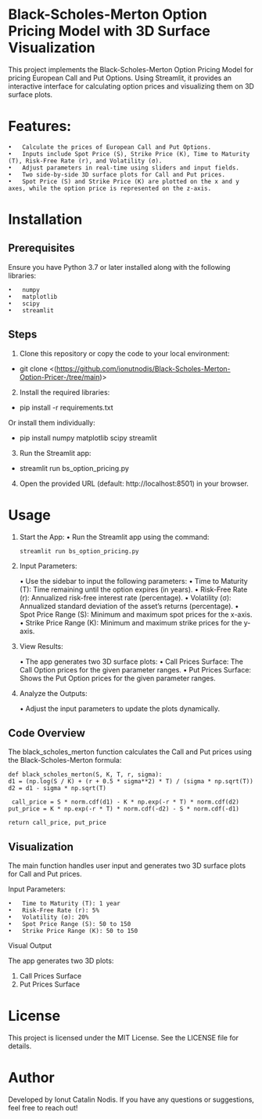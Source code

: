 # Black-Scholes-Merton Option Pricing Model with 3D Surface Visualization


This project implements the Black-Scholes-Merton Option Pricing Model for pricing European Call and Put Options. Using Streamlit, it provides an interactive interface for calculating option prices and visualizing them on 3D surface plots.

# Features:

	•	Calculate the prices of European Call and Put Options.
	•	Inputs include Spot Price (S), Strike Price (K), Time to Maturity (T), Risk-Free Rate (r), and Volatility (σ).
	•	Adjust parameters in real-time using sliders and input fields.
	•	Two side-by-side 3D surface plots for Call and Put prices.
	•	Spot Price (S) and Strike Price (K) are plotted on the x and y axes, while the option price is represented on the z-axis.

# Installation

## Prerequisites

Ensure you have Python 3.7 or later installed along with the following libraries:

	•	numpy
	•	matplotlib
	•	scipy
	•	streamlit

## Steps

1. Clone this repository or copy the code to your local environment:

* git clone <(https://github.com/ionutnodis/Black-Scholes-Merton-Option-Pricer-/tree/main)>


2. Install the required libraries:

* pip install -r requirements.txt

Or install them individually:	
* pip install numpy matplotlib scipy streamlit


3. Run the Streamlit app:

* streamlit run bs_option_pricing.py

4. Open the provided URL (default: http://localhost:8501) in your browser.

# Usage

1. 	Start the App:
	•	Run the Streamlit app using the command:

		streamlit run bs_option_pricing.py


2. Input Parameters:

	•	Use the sidebar to input the following parameters:
	•	Time to Maturity (T): Time remaining until the option expires (in years).
	•	Risk-Free Rate (r): Annualized risk-free interest rate (percentage).
	•	Volatility (σ): Annualized standard deviation of the asset’s returns (percentage).
	•	Spot Price Range (S): Minimum and maximum spot prices for the x-axis.
	•	Strike Price Range (K): Minimum and maximum strike prices for the y-axis.

3.	View Results:

	•	The app generates two 3D surface plots:
	•	Call Prices Surface: The Call Option prices for the given parameter ranges.
	•	Put Prices Surface: Shows the Put Option prices for the given parameter ranges.
	
4.	Analyze the Outputs:

	•	Adjust the input parameters to update the plots dynamically.

## Code Overview

The black_scholes_merton function calculates the Call and Put prices using the Black-Scholes-Merton formula:

    def black_scholes_merton(S, K, T, r, sigma):
    d1 = (np.log(S / K) + (r + 0.5 * sigma**2) * T) / (sigma * np.sqrt(T))
    d2 = d1 - sigma * np.sqrt(T)

     call_price = S * norm.cdf(d1) - K * np.exp(-r * T) * norm.cdf(d2)
    put_price = K * np.exp(-r * T) * norm.cdf(-d2) - S * norm.cdf(-d1)

    return call_price, put_price

## Visualization

The main function handles user input and generates two 3D surface plots for Call and Put prices.

Input Parameters:

    •	Time to Maturity (T): 1 year
	•	Risk-Free Rate (r): 5%
	•	Volatility (σ): 20%
	•	Spot Price Range (S): 50 to 150
	•	Strike Price Range (K): 50 to 150

Visual Output

The app generates two 3D plots:

1. Call Prices Surface
2. Put Prices Surface
 
# License

This project is licensed under the MIT License. See the LICENSE file for details.

# Author

Developed by Ionut Catalin Nodis. If you have any questions or suggestions, feel free to reach out!
